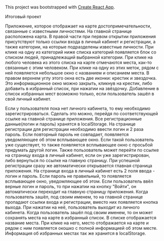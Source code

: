 This project was bootstrapped with [Create React App](https://github.com/facebookincubator/create-react-app).

Итоговый проект

Приложение, которое отображает на карте достопримечательности, связанные с известными личностями.
На главной странице расположена карта. 
В правой части при первом открытии приложения присутствуют только ссылки входа в личный кабинет и регистрации, а также категории, на которые подразделены известные личности.
При клике на одну из категорий ниже списка категорий появляется блок со списком людей, принадлежащий выбранной категории.
При клике на любого человека из этого списка на карте отмечаются места, как-то связанные с этим человеком.
При клике на одну из этих меток, рядом с ней появляется небольшое окно с названием и описанием места. В правом верхнем углу этого окна есть две иконки: крестик и звездочка. Это информационное окно можно закрыть, кликнув на крестик, либо добавить в избранный список, при нажатии на звёздочку. Добавление в список избранных мест возможно только, если пользователь зашёл в свой личный кабинет.

Если у пользователя пока нет личного кабинета, то ему необходимо зарегистрироваться. Сделать это можно, перейдя по соответствующей ссылке на главной странице приложения. Все регистрационные данные(логин и пароль) хранятся в localStorage.
На странице регистрации для регистрации необходимо ввести логин и 2 раза пароль. Если повторный пароль не совпадает, появляется  уведомляющее об этом всплывающее окно. Если такой пользователь уже существует, то также появляется всплывающее окно с просьбой придумать другой логин. Также пользователь может перейти по ссылке на страницу входа в личный кабинет, если он уже зарегистрирован, либо вернуться по ссылке на главную страницу. При успешной регистрации сразу же автоматически открывается главная страница приложения.
На странице входа в личный кабинет есть 2 поля ввода - логин и пароль. Если пароль не правильный, то появляется всплывающее окно, уведомляющее об этом. Если пользователь ввёл верные логин и пароль, то при нажатии на кнопку "Войти", он автоматически переходит на главную страницу приложения.
Когда пользователь зашёл, под своим именем, то на главной странице пропадают ссылки входа и регистрации, вместо них появляется кнопка выхода. При нажатии на неё, пользователь выходит из личного кабинета.
Когда пользователь зашёл под своим именем, то он может сохранять места на карте в избранный список. В списке отображается название места. При клике на него, место отображается на карте и рядом с ним появляется окошко с полной информацией об этом месте. Информация об избранных местах так же хранится в localStorage.
